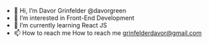 - 👋 Hi, I’m Davor Grinfelder @davorgreen
- 👀 I’m interested in Front-End Development
- 🌱 I’m currently learning React JS
- 📫 How to reach me How to reach me grinfelderdavor@gmail.com

